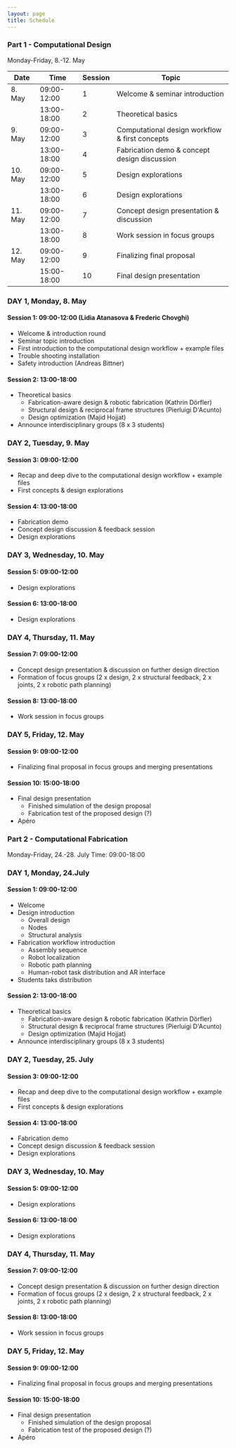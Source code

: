 ```yaml
---
layout: page
title: Schedule
---
```


### Part 1 - Computational Design 
Monday-Friday, 8.-12. May


| Date    | Time        | Session | Topic                                                 |
|---------|-------------|---------|-------------------------------------------------------|
|  8. May | 09:00-12:00 | 1       |  Welcome & seminar introduction                       |
|         | 13:00-18:00 | 2       |  Theoretical basics                                   |
|  9. May | 09:00-12:00 | 3       |  Computational design workflow & first concepts       |
|         | 13:00-18:00 | 4       |  Fabrication demo & concept design discussion         |
| 10. May | 09:00-12:00 | 5       |  Design explorations                                  |
|         | 13:00-18:00 | 6       |  Design explorations                                  |
| 11. May | 09:00-12:00 | 7       |  Concept design presentation & discussion             |
|         | 13:00-18:00 | 8       |  Work session in focus groups                         |
| 12. May | 09:00-12:00 | 9       |  Finalizing final proposal                            |
|         | 15:00-18:00 | 10      |  Final design presentation                            |

### DAY 1, Monday, 8. May
#### Session 1: 09:00-12:00 (Lidia Atanasova & Frederic Chovghi)
* Welcome & introduction round 
* Seminar topic introduction 
* First introduction to the computational design workflow + example files
* Trouble shooting installation
* Safety introduction (Andreas Bittner)

#### Session 2: 13:00-18:00
* Theoretical basics
    * Fabrication-aware design & robotic fabrication (Kathrin Dörfler)
    * Structural design & reciprocal frame structures (Pierluigi D'Acunto)
    * Design optimization (Majid Hojjat)
* Announce interdisciplinary groups (8 x 3 students)

### DAY 2, Tuesday, 9. May
#### Session 3: 09:00-12:00
* Recap and deep dive to the computational design workflow + example files
* First concepts & design explorations

#### Session 4: 13:00-18:00
* Fabrication demo
* Concept design discussion & feedback session
* Design explorations

### DAY 3, Wednesday, 10. May
#### Session 5: 09:00-12:00
* Design explorations

#### Session 6: 13:00-18:00
* Design explorations

### DAY 4, Thursday, 11. May
#### Session 7: 09:00-12:00
* Concept design presentation & discussion on further design direction
* Formation of focus groups (2 x design, 2 x structural feedback, 2 x joints, 2 x robotic path planning)

#### Session 8: 13:00-18:00
* Work session in focus groups

### DAY 5, Friday, 12. May
#### Session 9: 09:00-12:00
* Finalizing final proposal in focus groups and merging presentations

#### Session 10: 15:00-18:00
* Final design presentation
    * Finished simulation of the design proposal
    * Fabrication test of the proposed design (?)
* Apéro

### Part 2 - Computational Fabrication
Monday-Friday, 24.-28. July
Time: 09:00-18:00

### DAY 1, Monday, 24.July
#### Session 1: 09:00-12:00 
* Welcome
* Design introduction
    * Overall design
    * Nodes
    * Structural analysis
* Fabrication workflow introduction
    * Assembly sequence
    * Robot localization
    * Robotic path planning
    * Human-robot task distribution and AR interface
* Students taks distribution

#### Session 2: 13:00-18:00
* Theoretical basics
    * Fabrication-aware design & robotic fabrication (Kathrin Dörfler)
    * Structural design & reciprocal frame structures (Pierluigi D'Acunto)
    * Design optimization (Majid Hojjat)
* Announce interdisciplinary groups (8 x 3 students)

### DAY 2, Tuesday, 25. July
#### Session 3: 09:00-12:00
* Recap and deep dive to the computational design workflow + example files
* First concepts & design explorations

#### Session 4: 13:00-18:00
* Fabrication demo
* Concept design discussion & feedback session
* Design explorations

### DAY 3, Wednesday, 10. May
#### Session 5: 09:00-12:00
* Design explorations

#### Session 6: 13:00-18:00
* Design explorations

### DAY 4, Thursday, 11. May
#### Session 7: 09:00-12:00
* Concept design presentation & discussion on further design direction
* Formation of focus groups (2 x design, 2 x structural feedback, 2 x joints, 2 x robotic path planning)

#### Session 8: 13:00-18:00
* Work session in focus groups

### DAY 5, Friday, 12. May
#### Session 9: 09:00-12:00
* Finalizing final proposal in focus groups and merging presentations

#### Session 10: 15:00-18:00
* Final design presentation
    * Finished simulation of the design proposal
    * Fabrication test of the proposed design (?)
* Apéro
